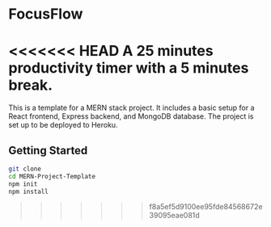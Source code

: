 # FocusFlow

<<<<<<< HEAD
A 25 minutes productivity timer with a 5 minutes break.
=======
This is a template for a MERN stack project. It includes a basic setup for a React frontend, Express backend, and MongoDB database. The project is set up to be deployed to Heroku.

## Getting Started

```bash
git clone
cd MERN-Project-Template
npm init
npm install
```
>>>>>>> f8a5ef5d9100ee95fde84568672e39095eae081d
